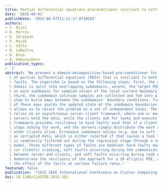 ```yaml
---
title: Partial differential equations preconditioner resilient to soft and hard faults
date: '2015-09-01'
publishDate: '2022-08-07T21:11:17.871028Z'
authors:
- F. Rizzi
- K. Morris
- K. Sargsyan
- P. Mycek
- C. Safta
- O. LeMaı̂tre
- O. Knio
- B. Debusschere
publication_types:
- '1'
abstract: "We present a domain-decomposition-based pre-conditioner for the solution\
  \ of partial differential equations (PDEs) that is resilient to both soft and hard\
  \ faults. The algorithm is based on the following steps: first, the computational\
  \ domain is split into overlapping subdomains, second, the target PDE is solved\
  \ on each subdomain for sampled values of the local current boundary conditions,\
  \ third, the subdomain solution samples are collected and fed into a regression\
  \ step to build maps between the subdomains' boundary conditions, finally, the intersection\
  \ of these maps yields the updated state at the subdomain boundaries. This reformulation\
  \ allows us to recast the problem as a set of independent tasks. The implementation\
  \ relies on an asynchronous server-client framework, where one or more reliable\
  \ servers hold the data, while the clients ask for tasks and execute them. This\
  \ framework provides resiliency to hard faults such that if a client crashes, it\
  \ stops asking for work, and the servers simply distribute the work among all the\
  \ other clients alive. Erroneous subdomain solves (e.g. due to soft faults) appear\
  \ as corrupted data, which is either rejected if that causes a task to fail, or\
  \ is seamlessly filtered out during the regression stage through a suitable noise\
  \ model. Three different types of faults are modeled: hard faults modeling nodes\
  \ (or clients) crashing, soft faults occurring during the communication of the tasks\
  \ between server and clients, and soft faults occurring during task execution. We\
  \ demonstrate the resiliency of the approach for a 2D elliptic PDE, and explore\
  \ the effect of the faults at various failure rates."
featured: false
publication: '*2015 IEEE International Conference on Cluster Computing (CLUSTER)*'
doi: 10.1109/CLUSTER.2015.103
---
```


